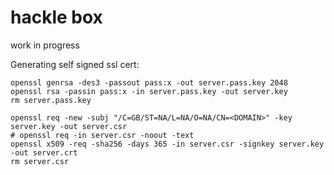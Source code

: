 # hackle box

work in progress

Generating self signed ssl cert:

    openssl genrsa -des3 -passout pass:x -out server.pass.key 2048
    openssl rsa -passin pass:x -in server.pass.key -out server.key
    rm server.pass.key 
    
    openssl req -new -subj "/C=GB/ST=NA/L=NA/O=NA/CN=<DOMAIN>" -key server.key -out server.csr
    # openssl req -in server.csr -noout -text
    openssl x509 -req -sha256 -days 365 -in server.csr -signkey server.key -out server.crt
    rm server.csr
